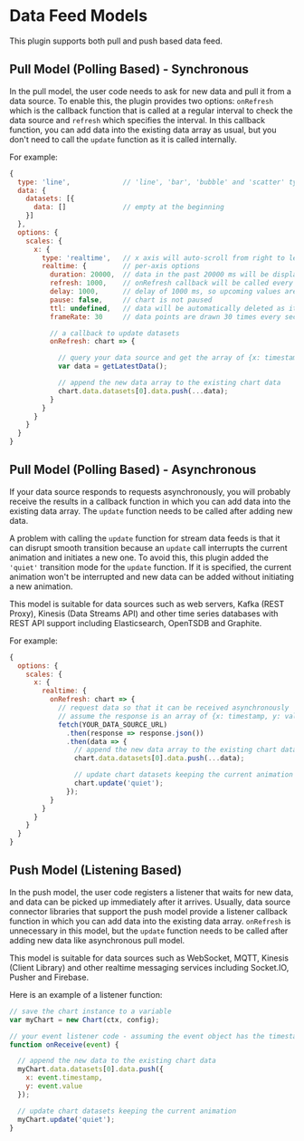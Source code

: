 # Data Feed Models

This plugin supports both pull and push based data feed.

## Pull Model (Polling Based) - Synchronous

In the pull model, the user code needs to ask for new data and pull it from a data source. To enable this, the plugin provides two options: `onRefresh` which is the callback function that is called at a regular interval to check the data source and `refresh` which specifies the interval. In this callback function, you can add data into the existing data array as usual, but you don't need to call the `update` function as it is called internally.

For example:

```js
{
  type: 'line',             // 'line', 'bar', 'bubble' and 'scatter' types are supported
  data: {
    datasets: [{
      data: []              // empty at the beginning
    }]
  },
  options: {
    scales: {
      x: {
        type: 'realtime',   // x axis will auto-scroll from right to left
        realtime: {         // per-axis options
          duration: 20000,  // data in the past 20000 ms will be displayed
          refresh: 1000,    // onRefresh callback will be called every 1000 ms
          delay: 1000,      // delay of 1000 ms, so upcoming values are known before plotting a line
          pause: false,     // chart is not paused
          ttl: undefined,   // data will be automatically deleted as it disappears off the chart
          frameRate: 30     // data points are drawn 30 times every second

          // a callback to update datasets
          onRefresh: chart => {

            // query your data source and get the array of {x: timestamp, y: value} objects
            var data = getLatestData();

            // append the new data array to the existing chart data
            chart.data.datasets[0].data.push(...data);
          }
        }
      }
    }
  }
}
```

## Pull Model (Polling Based) - Asynchronous

If your data source responds to requests asynchronously, you will probably receive the results in a callback function in which you can add data into the existing data array. The `update` function needs to be called after adding new data.

A problem with calling the `update` function for stream data feeds is that it can disrupt smooth transition because an `update` call interrupts the current animation and initiates a new one. To avoid this, this plugin added the `'quiet'` transition mode for the `update` function. If it is specified, the current animation won't be interrupted and new data can be added without initiating a new animation.

This model is suitable for data sources such as web servers, Kafka (REST Proxy), Kinesis (Data Streams API) and other time series databases with REST API support including Elasticsearch, OpenTSDB and Graphite.

For example:

```js
{
  options: {
    scales: {
      x: {
        realtime: {
          onRefresh: chart => {
            // request data so that it can be received asynchronously
            // assume the response is an array of {x: timestamp, y: value} objects
            fetch(YOUR_DATA_SOURCE_URL)
              .then(response => response.json())
              .then(data => {
                // append the new data array to the existing chart data
                chart.data.datasets[0].data.push(...data);

                // update chart datasets keeping the current animation
                chart.update('quiet');
              });
          }
        }
      }
    }
  }
}
```

## Push Model (Listening Based)

In the push model, the user code registers a listener that waits for new data, and data can be picked up immediately after it arrives. Usually, data source connector libraries that support the push model provide a listener callback function in which you can add data into the existing data array. `onRefresh` is unnecessary in this model, but the `update` function needs to be called after adding new data like asynchronous pull model.

This model is suitable for data sources such as WebSocket, MQTT, Kinesis (Client Library) and other realtime messaging services including Socket.IO, Pusher and Firebase.

Here is an example of a listener function:

```js
// save the chart instance to a variable
var myChart = new Chart(ctx, config);

// your event listener code - assuming the event object has the timestamp and value properties
function onReceive(event) {

  // append the new data to the existing chart data
  myChart.data.datasets[0].data.push({
    x: event.timestamp,
    y: event.value
  });

  // update chart datasets keeping the current animation
  myChart.update('quiet');
}
```
